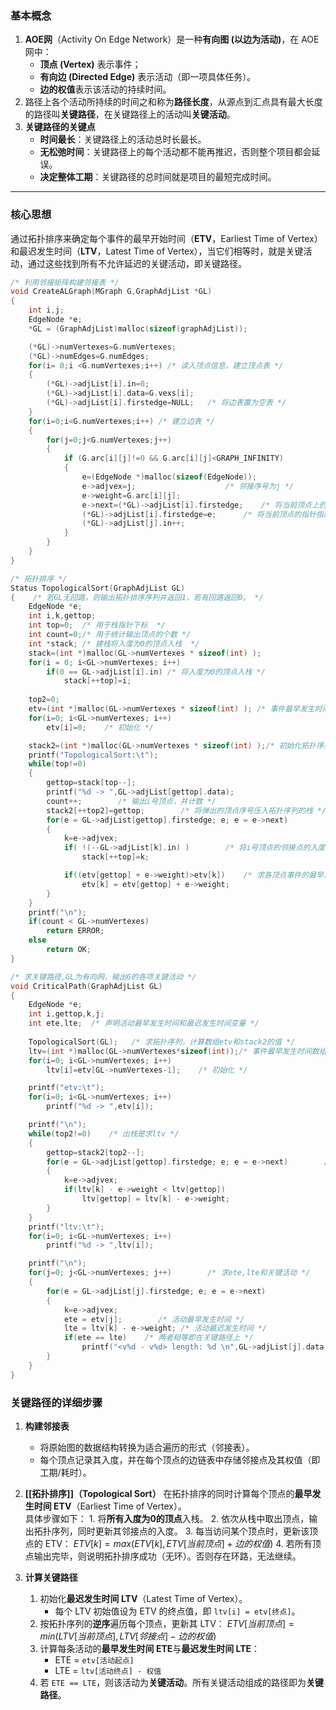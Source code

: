 ### **基本概念**
1. **AOE网**（Activity On Edge Network）是一种**有向图 (以边为活动)**，在 AOE 网中：
	 - **顶点 (Vertex)** 表示事件；
	- **有向边 (Directed Edge)** 表示活动（即一项具体任务）。
	- **边的权值**表示该活动的持续时间。
2. 路径上各个活动所持续的时间之和称为**路径长度**，从源点到汇点具有最大长度的路径叫**关键路径**，在关键路径上的活动叫**关键活动**。
3.  **关键路径的关键点**
	- **时间最长**：关键路径上的活动总时长最长。
	- **无松弛时间**：关键路径上的每个活动都不能再推迟，否则整个项目都会延误。
	- **决定整体工期**：关键路径的总时间就是项目的最短完成时间。

---
### **核心思想**
通过拓扑排序来确定每个事件的最早开始时间（**ETV**，Earliest Time of Vertex）和最迟发生时间（**LTV**，Latest Time of Vertex），当它们相等时，就是关键活动，通过这些找到所有不允许延迟的关键活动，即关键路径。
```cpp
/* 利用邻接矩阵构建邻接表 */
void CreateALGraph(MGraph G,GraphAdjList *GL)
{
    int i,j;
    EdgeNode *e;
    *GL = (GraphAdjList)malloc(sizeof(graphAdjList));

    (*GL)->numVertexes=G.numVertexes;
    (*GL)->numEdges=G.numEdges;
    for(i= 0;i <G.numVertexes;i++) /* 读入顶点信息，建立顶点表 */
    {
        (*GL)->adjList[i].in=0;
        (*GL)->adjList[i].data=G.vexs[i];
        (*GL)->adjList[i].firstedge=NULL;   /* 将边表置为空表 */
    }
    for(i=0;i<G.numVertexes;i++) /* 建立边表 */
    {
        for(j=0;j<G.numVertexes;j++)
        {
            if (G.arc[i][j]!=0 && G.arc[i][j]<GRAPH_INFINITY)
            {
                e=(EdgeNode *)malloc(sizeof(EdgeNode));
                e->adjvex=j;                    /* 邻接序号为j */  
                e->weight=G.arc[i][j];
                e->next=(*GL)->adjList[i].firstedge;    /* 将当前顶点上的指向的结点指针赋值给e */
                (*GL)->adjList[i].firstedge=e;      /* 将当前顶点的指针指向e  */  
                (*GL)->adjList[j].in++;
            }
        }
    }
}

/* 拓扑排序 */
Status TopologicalSort(GraphAdjList GL)
{    /* 若GL无回路，则输出拓扑排序序列并返回1，若有回路返回0。 */    
    EdgeNode *e;    
    int i,k,gettop;  
    int top=0;  /* 用于栈指针下标  */
    int count=0;/* 用于统计输出顶点的个数 */  
    int *stack; /* 建栈将入度为0的顶点入栈  */  
    stack=(int *)malloc(GL->numVertexes * sizeof(int) );    
    for(i = 0; i<GL->numVertexes; i++)                
        if(0 == GL->adjList[i].in) /* 将入度为0的顶点入栈 */    
            stack[++top]=i;    
            
    top2=0;    
    etv=(int *)malloc(GL->numVertexes * sizeof(int) ); /* 事件最早发生时间数组 */    
    for(i=0; i<GL->numVertexes; i++)        
        etv[i]=0;    /* 初始化 */

    stack2=(int *)malloc(GL->numVertexes * sizeof(int) );/* 初始化拓扑序列栈 */
    printf("TopologicalSort:\t");
    while(top!=0)    
    {        
        gettop=stack[top--];        
        printf("%d -> ",GL->adjList[gettop].data);        
        count++;        /* 输出i号顶点，并计数 */
        stack2[++top2]=gettop;        /* 将弹出的顶点序号压入拓扑序列的栈 */
        for(e = GL->adjList[gettop].firstedge; e; e = e->next)        
        {            
            k=e->adjvex;            
            if( !(--GL->adjList[k].in) )        /* 将i号顶点的邻接点的入度减1，如果减1后为0，则入栈 */                
                stack[++top]=k;

            if((etv[gettop] + e->weight)>etv[k])    /* 求各顶点事件的最早发生时间etv值 */                
                etv[k] = etv[gettop] + e->weight;
        }    
    }    
    printf("\n");  
    if(count < GL->numVertexes)        
        return ERROR;    
    else      
        return OK;
}

/* 求关键路径,GL为有向网，输出G的各项关键活动 */
void CriticalPath(GraphAdjList GL)
{    
    EdgeNode *e;    
    int i,gettop,k,j;    
    int ete,lte;  /* 声明活动最早发生时间和最迟发生时间变量 */      
    
    TopologicalSort(GL);   /* 求拓扑序列，计算数组etv和stack2的值 */
    ltv=(int *)malloc(GL->numVertexes*sizeof(int));/* 事件最早发生时间数组 */  
    for(i=0; i<GL->numVertexes; i++)        
        ltv[i]=etv[GL->numVertexes-1];    /* 初始化 */        

    printf("etv:\t");  
    for(i=0; i<GL->numVertexes; i++)        
        printf("%d -> ",etv[i]);    

    printf("\n");
    while(top2!=0)    /* 出栈是求ltv */    
    {        
        gettop=stack2[top2--];        
        for(e = GL->adjList[gettop].firstedge; e; e = e->next)        /* 求各顶点事件的最迟发生时间ltv值 */        
        {            
            k=e->adjvex;            
            if(ltv[k] - e->weight < ltv[gettop])              
                ltv[gettop] = ltv[k] - e->weight;        
        }  
    }    
    printf("ltv:\t");  
    for(i=0; i<GL->numVertexes; i++)        
        printf("%d -> ",ltv[i]);    

    printf("\n");
    for(j=0; j<GL->numVertexes; j++)        /* 求ete,lte和关键活动 */        
    {            
        for(e = GL->adjList[j].firstedge; e; e = e->next)     
        {                
            k=e->adjvex;                
            ete = etv[j];        /* 活动最早发生时间 */          
            lte = ltv[k] - e->weight; /* 活动最迟发生时间 */     
            if(ete == lte)    /* 两者相等即在关键路径上 */      
                printf("<v%d - v%d> length: %d \n",GL->adjList[j].data,GL->adjList[k].data,e->weight);
        }        
    }
}
```
### **关键路径的详细步骤**
1. **构建邻接表**
	- 将原始图的数据结构转换为适合遍历的形式（邻接表）。
	- 每个顶点记录其入度，并在每个顶点的边链表中存储邻接点及其权值（即工期/耗时）。

2. **[[拓扑排序]]（Topological Sort）**
	在拓扑排序的同时计算每个顶点的**最早发生时间 ETV**（Earliest Time of Vertex）。  
	具体步骤如下：
		1. 将**所有入度为0的顶点**入栈。
		2. 依次从栈中取出顶点，输出拓扑序列，同时更新其邻接点的入度。
		3. 每当访问某个顶点时，更新该顶点的 ETV：
			$ETV[k] = max(ETV[k],ETV[当前顶点] + 边的权值)$
		4. 若所有顶点输出完毕，则说明拓扑排序成功（无环）。否则存在环路，无法继续。

3. **计算关键路径**
	1. 初始化**最迟发生时间 LTV**（Latest Time of Vertex）。
	    - 每个 LTV 初始值设为 ETV 的终点值，即 `ltv[i] = etv[终点]`。
	2. 按拓扑序列的**逆序**遍历每个顶点，更新其 LTV：
		$ETV[当前顶点] = min(LTV[当前顶点],LTV[邻接点] - 边的权值)$
	3. 计算每条活动的**最早发生时间 ETE**与**最迟发生时间 LTE**：
	    - ETE = `etv[活动起点]`
	    - LTE = `ltv[活动终点] - 权值`
	4. 若 `ETE == LTE`，则该活动为**关键活动**。所有关键活动组成的路径即为**关键路径**。